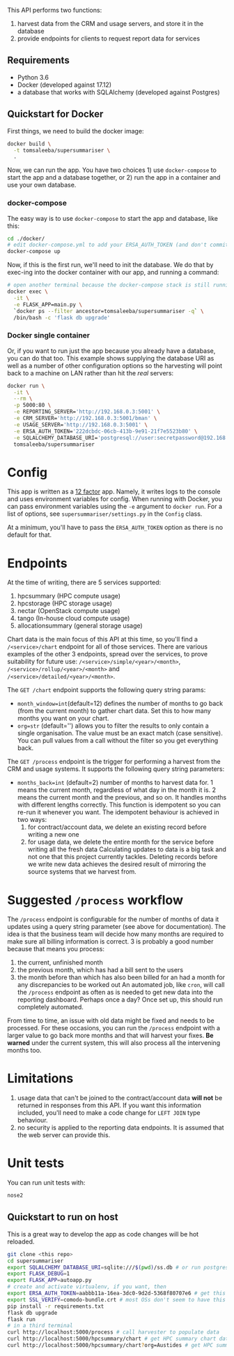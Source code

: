 This API performs two functions:
 1. harvest data from the CRM and usage servers, and store it in the database
 1. provide endpoints for clients to request report data for services

## Requirements
 - Python 3.6
 - Docker (developed against 17.12)
 - a database that works with SQLAlchemy (developed against Postgres)

## Quickstart for Docker
First things, we need to build the docker image:
```bash
docker build \
  -t tomsaleeba/supersummariser \
  .
```

Now, we can run the app. You have two choices 1) use `docker-compose` to start the app and a database together, or 2) run the app in a container and use your own database.

### docker-compose
The easy way is to use `docker-compose` to start the app and database, like this:
```bash
cd ./docker/
# edit docker-compose.yml to add your ERSA_AUTH_TOKEN (and don't commit)
docker-compose up
```

Now, if this is the first run, we'll need to init the database. We do that by exec-ing into the docker container with our app, and running a command:
```bash
# open another terminal because the docker-compose stack is still running in the other one
docker exec \
  -it \
  -e FLASK_APP=main.py \
  `docker ps --filter ancestor=tomsaleeba/supersummariser -q` \
  /bin/bash -c 'flask db upgrade'
```

### Docker single container
Or, if you want to run just the app because you already have a database, you can do that too. This example shows supplying the database URI as well as a number of other configuration options so the harvesting will point back to a machine on LAN rather than hit the *real* servers:
```bash
docker run \
  -it \
  --rm \
  -p 5000:80 \
  -e REPORTING_SERVER='http://192.168.0.3:5001' \
  -e CRM_SERVER='http://192.168.0.3:5001/bman' \
  -e USAGE_SERVER='http://192.168.0.3:5001' \
  -e ERSA_AUTH_TOKEN='222dcbdc-06cb-413b-9e91-21f7e5523b80' \
  -e SQLALCHEMY_DATABASE_URI='postgresql://user:secretpassword@192.168.0.3/custom_db'
  tomsaleeba/supersummariser
```

# Config
This app is written as a [12 factor](https://12factor.net/) app. Namely, it writes logs to the console and uses environment variables for config. When running with Docker, you can pass environment variables using the `-e` argument to `docker run`. For a list of options, see `supersummariser/settings.py` in the `Config` class.

At a minimum, you'll have to pass the `ERSA_AUTH_TOKEN` option as there is no default for that.

# Endpoints
At the time of writing, there are 5 services supported:
 1. hpcsummary (HPC compute usage)
 1. hpcstorage (HPC storage usage)
 1. nectar (OpenStack compute usage)
 1. tango (In-house cloud compute usage)
 1. allocationsummary (general storage usage)

Chart data is the main focus of this API at this time, so you'll find a `/<service>/chart` endpoint for all of those services. There are various examples of the other 3 endpoints, spread over the services, to prove suitability for future use: `/<service>/simple/<year>/<month>`, `/<service>/rollup/<year>/<month>` and `/<service>/detailed/<year>/<month>`.

The `GET /chart` endpoint supports the following query string params:
 - `month_window=int`(default=12) defines the number of months to go back (from the current month) to gather chart data. Set this to how many months you want on your chart.
 - `org=str` (default='') allows you to filter the results to only contain a single organisation. The value must be an exact match (case sensitive). You can pull values from a call without the filter so you get everything back.

The `GET /process` endpoint is the trigger for performing a harvest from the CRM and usage systems. It supports the following query string parameters:
 - `months_back=int` (default=2) number of months to harvest data for. 1 means the current month, regardless of what day in the month it is. 2 means the current month and the previous, and so on. It handles months with different lengths correctly. This function is idempotent so you can re-run it whenever you want. The idempotent behaviour is achieved in two ways:
   1. for contract/account data, we delete an existing record before writing a new one
   1. for usage data, we delete the entire month for the service before writing all the fresh data
 Calculating updates to data is a big task and not one that this project currently tackles. Deleting records before we write new data achieves the desired result of mirroring the source systems that we harvest from.

# Suggested `/process` workflow
The `/process` endpoint is configurable for the number of months of data it updates using a query string parameter (see above for documentation). The idea is that the business team will decide how many months are required to make sure all billing information is correct. 3 is probably a good number because that means you process:
 1. the current, unfinished month
 1. the previous month, which has had a bill sent to the users
 1. the month before than which has also been billed for an had a month for any discrepancies to be worked out
An automated job, like `cron`, will call the `/process` endpoint as often as is needed to get new data into the reporting dashboard. Perhaps once a day? Once set up, this should run completely automated.

From time to time, an issue with old data might be fixed and needs to be processed. For these occasions, you can run the `/process` endpoint with a larger value to go back more months and that will harvest your fixes. **Be warned** under the current system, this will also process all the intervening months too.

# Limitations
 1. usage data that can't be joined to the contract/account data **will not** be returned in responses from this API. If you want this information included, you'll need to make a code change for `LEFT JOIN` type behaviour.
 1. no security is applied to the reporting data endpoints. It is assumed that the web server can provide this.

# Unit tests
You can run unit tests with:
```bash
nose2
```

## Quickstart to run on host
This is a great way to develop the app as code changes will be hot reloaded.
```bash
git clone <this repo>
cd supersummariser
export SQLALCHEMY_DATABASE_URI=sqlite:///$(pwd)/ss.db # or run postgres with ./docker/pg_db/run-postgres.sh
export FLASK_DEBUG=1
export FLASK_APP=autoapp.py
# create and activate virtualenv, if you want, then
export ERSA_AUTH_TOKEN=aabbb11a-16ea-3dc0-9d2d-5368f80707e6 # get this value from sessionStorage['secret'] in the reporting portal
export SSL_VERIFY=comodo-bundle.crt # most OSs don't seem to have this root built-in
pip install -r requirements.txt
flask db upgrade
flask run
# in a third terminal
curl http://localhost:5000/process # call harvester to populate data
curl http://localhost:5000/hpcsummary/chart # get HPC summary chart data for all orgs
curl http://localhost:5000/hpcsummary/chart?org=Austides # get HPC summary chart data for one org
```

